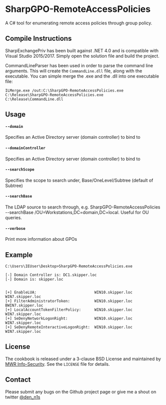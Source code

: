 # SharpGPO-RemoteAccessPolicies
A C# tool for enumerating remote access policies through group policy.

## Compile Instructions ## 

SharpExchangePriv has been built against .NET 4.0 and is compatible with Visual Studio 2015/2017. Simply open the solution file and build the project.

CommandLineParser has been used in order to parse the command line arguments. This will create the `CommandLine.dll` file, along with the executable. You can simple merge the .exe and the .dll into one executable file:

`ILMerge.exe /out:C:\SharpGPO-RemoteAccessPolicies.exe C:\Release\SharpGPO-RemoteAccessPolicies.exe C:\Release\CommandLine.dll`

## Usage ##

#### `--domain`

Specifies an Active Directory server (domain controller) to bind to

#### `--domainController`

Specifies an Active Directory server (domain controller) to bind to

#### `--searchScope`

Specifies the scope to search under, Base/OneLevel/Subtree (default of Subtree)

#### `--searchBase`

The LDAP source to search through, e.g. SharpGPO-RemoteAccessPolicies --searchBase /OU=Workstations,DC=domain,DC=local. Useful for OU queries.

#### `--verbose`

Print more information about GPOs

## Example ##

```
C:\Users\IEUser\Desktop>SharpGPO-RemoteAccessPolicies.exe

[-] Domain Controller is: DC1.skipper.loc
[-] Domain is: skipper.loc


[+] EnableLUA:                          WIN10.skipper.loc WIN7.skipper.loc
[+] FilterAdministratorToken:           WIN10.skipper.loc BWIN7.skipper.loc
[+] LocalAccountTokenFilterPolicy:      WIN10.skipper.loc WIN7.skipper.loc
[+] SeDenyNetworkLogonRight:            WIN10.skipper.loc WIN7.skipper.loc
[+] SeDenyRemoteInteractiveLogonRight:  WIN10.skipper.loc WIN7.skipper.loc
```

## License ##

The cookbook is released under a 3-clause BSD License and maintained by [MWR Info-Security](https://mwrinfosecurity.com/). See the `LICENSE` file for details.

## Contact ##

Please submit any bugs on the Github project page or give me a shout on twitter [@den_n1s](https://twitter.com/den_n1s)
